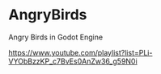 # AngryBirds

Angry Birds in Godot Engine

https://www.youtube.com/playlist?list=PLi-VYObBzzKP_c7BvEs0AnZw36_g59N0i
